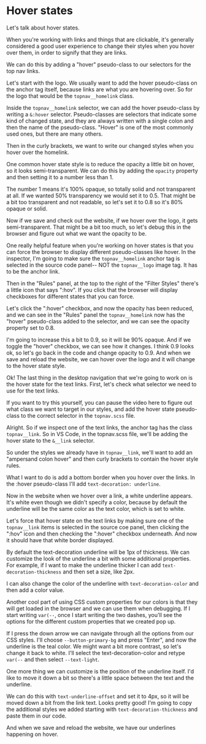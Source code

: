 # Hover states

Let's talk about hover states.

When you're working with links and things that are clickable, it's generally considered a good user experience to change their styles when you hover over them, in order to signify that they are links.

We can do this by adding a "hover" pseudo-class to our selectors for the top nav links.

Let's start with the logo. We usually want to add the hover pseudo-class on the anchor tag itself, because links are what you are hovering over. So for the logo that would be the `topnav__homelink` class.

Inside the `topnav__homelink` selector, we can add the hover pseudo-class by writing a `&:hover` selector. Pseudo-classes are selectors that indicate some kind of changed state, and they are always written with a single colon and then the name of the pseudo-class. "Hover" is one of the most commonly used ones, but there are many others.

Then in the curly brackets, we want to write our changed styles when you hover over the homelink.

One common hover state style is to reduce the opacity a little bit on hover, so it looks semi-transparent. We can do this by adding the `opacity` property and then setting it to a number less than 1.

The number 1 means it's 100% opaque, so totally solid and not transparent at all. If we wanted 50% transparency we would set it to 0.5. That might be a bit too transparent and not readable, so let's set it to 0.8 so it's 80% opaque or solid.

Now if we save and check out the website, if we hover over the logo, it gets semi-transparent. That might be a bit too much, so let's debug this in the browser and figure out what we want the opacity to be.

One really helpful feature when you're working on hover states is that you can force the browser to display different pseudo-classes like hover. In the inspector, I'm going to make sure the `topnav__homelink` anchor tag is selected in the source code panel-- NOT the `topnav__logo` image tag. It has to be the anchor link.

Then in the "Rules" panel, at the top to the right of the "Filter Styles" there's a little icon that says ":hov". If you click that the browser will display checkboxes for different states that you can force.

Let's click the ":hover" checkbox, and now the opacity has been reduced, and we can see in the "Rules" panel the `topnav__homelink` now has the "hover" pseudo-class added to the selector, and we can see the opacity property set to 0.8.

I'm going to increase this a bit to 0.9, so it will be 90% opaque. And if we toggle the "hover" checkbox, we can see how it changes. I think 0.9 looks ok, so let's go back in the code and change opacity to 0.9. And when we save and reload the website, we can hover over the logo and it will change to the hover state style.

Ok! The last thing in the desktop navigation that we're going to work on is the hover state for the text links. First, let's check what selector we need to use for the text links.

If you want to try this yourself, you can pause the video here to figure out what class we want to target in our styles, and add the hover state pseudo-class to the correct selector in the `topnav.scss` file.

Alright. So if we inspect one of the text links, the anchor tag has the class `topnav__link`. So in VS Code, in the topnav.scss file, we'll be adding the hover state to the `&__link` selector.

So under the styles we already have in `topnav__link`, we'll want to add an "ampersand colon hover" and then curly brackets to contain the hover style rules.

What I want to do is add a bottom border when you hover over the links. In the :hover pseudo-class I'll add `text-decoration: underline`.

Now in the website when we hover over a link, a white underline appears. It's white even though we didn't specify a color, because by default the underline will be the same color as the text color, which is set to white.

Let's force that hover state on the text links by making sure one of the `topnav__link` items is selected in the source coe panel, then clicking the ":hov" icon and then checking the ":hover" checkbox underneath. And now it should have that white border displayed.

By default the text-decoration underline will be 1px of thickness. We can customize the look of the underline a bit with some additional properties. For example, if I want to make the underline thicker I can add `text-decoration-thickness` and then set a size, like 2px.

I can also change the color of the underline with `text-decoration-color` and then add a color value.

Another cool part of using CSS custom properties for our colors is that they will get loaded in the browser and we can use them when debugging. If I start writing `var(--`, once I start writing the two dashes, you'll see the options for the different custom properties that we created pop up.

If I press the down arrow we can navigate through all the options from our CSS styles. I'll choose `--button-primary-bg` and press "Enter", and now the underline is the teal color. We might want a bit more contrast, so let's change it back to white. I'll select the text-decoration-color and retype `var(--` and then select `--text-light`.

One more thing we can customize is the position of the underline itself. I'd like to move it down a bit so there's a little space between the text and the underline.

We can do this with `text-underline-offset` and set it to 4px, so it will be moved down a bit from the link text. Looks pretty good! I'm going to copy the additional styles we added starting with `text-decoration-thickness` and paste them in our code.

And when we save and reload the website, we have our underlines happening on hover.
